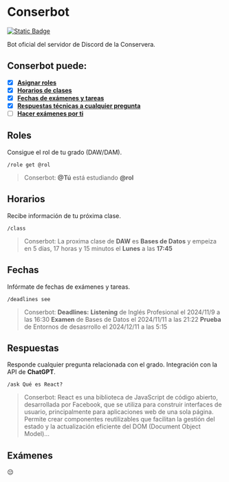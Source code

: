 # Conserbot
[![Static Badge](https://img.shields.io/badge/discord.js-14.16.3-blue?link=https%3A%2F%2Fdiscord.js.org%2F)](https://discord.js.org)

Bot oficial del servidor de Discord de la Conservera.

## Conserbot puede:
- [x] [**Asignar roles**](#Roles)
- [x] [**Horarios de clases**](#Horarios)
- [x] [**Fechas de exámenes y tareas**](#Fechas)
- [x] [**Respuestas técnicas a cualquier pregunta**](#Respuestas)
- [ ] [**Hacer exámenes por ti**](#Exámenes)

## Roles
Consigue el rol de tu grado (DAW/DAM).
```
/role get @rol
```
> Conserbot: **@Tú** está estudiando **@rol**

## Horarios
Recibe información de tu próxima clase.
```
/class
```
> Conserbot: La proxima clase de **DAW** es **Bases de Datos** y empeiza en 5 días, 17 horas y 15 minutos el **Lunes** a las **17:45**

## Fechas
Infórmate de fechas de exámenes y tareas.
```
/deadlines see
```
> Conserbot: **Deadlines:**
**Listening** de Inglés Profesional el 2024/11/9 a las 16:30
**Examen** de Bases de Datos el 2024/11/11 a las 21:22
**Prueba** de Entornos de desasrrollo el 2024/12/11 a las 5:15

## Respuestas
Responde cualquier pregunta relacionada con el grado.
Integración con la API de **ChatGPT**.
```
/ask Qué es React?
```
> Conserbot: React es una biblioteca de JavaScript de código abierto, desarrollada por Facebook, que se utiliza para construir interfaces de usuario, principalmente para aplicaciones web de una sola página. Permite crear componentes reutilizables que facilitan la gestión del estado y la actualización eficiente del DOM (Document Object Model)...

## Exámenes
😔
